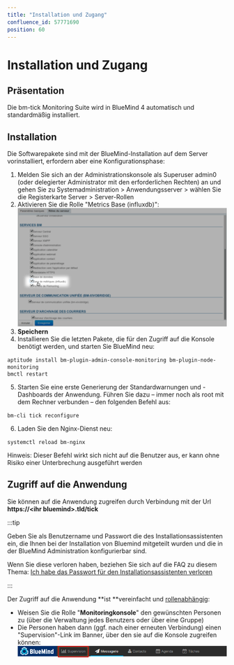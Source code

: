```yaml
---
title: "Installation und Zugang"
confluence_id: 57771690
position: 60
---
```

# Installation und Zugang


## Präsentation

Die bm-tick Monitoring Suite wird in BlueMind 4 automatisch und standardmäßig installiert.


## Installation

Die Softwarepakete sind mit der BlueMind-Installation auf dem Server vorinstalliert, erfordern aber eine Konfigurationsphase:

1. Melden Sie sich an der Administrationskonsole als Superuser admin0 (oder delegierter Administrator mit den erforderlichen Rechten) an und gehen Sie zu Systemadministration > Anwendungsserver > wählen Sie die Registerkarte Server > Server-Rollen
2. Aktivieren Sie die Rolle "Metrics Base (influxdb)":![](../../../attachments/57771690/57771692.png)
3. ****Speichern****
4. Installieren Sie die letzten Pakete, die für den Zugriff auf die Konsole benötigt werden, und starten Sie BlueMind neu:


```
aptitude install bm-plugin-admin-console-monitoring bm-plugin-node-monitoring
bmctl restart
```


5. Starten Sie eine erste Generierung der Standardwarnungen und -Dashboards der Anwendung. Führen Sie dazu – immer noch als root mit dem Rechner verbunden – den folgenden Befehl aus:


```
bm-cli tick reconfigure
```


6. Laden Sie den Nginx-Dienst neu:


```
systemctl reload bm-nginx
```

Hinweis: Dieser Befehl wirkt sich nicht auf die Benutzer aus, er kann ohne Risiko einer Unterbrechung ausgeführt werden


## Zugriff auf die Anwendung

Sie können auf die Anwendung zugreifen durch Verbindung mit der Url **https://&lt;ihr bluemind>.tld/tick**


:::tip

Geben Sie als Benutzername und Passwort die des Installationsassistenten ein, die Ihnen bei der Installation von Bluemind mitgeteilt wurden und die in der BlueMind Administration konfigurierbar sind.

Wenn Sie diese verloren haben, beziehen Sie sich auf die FAQ zu diesem Thema: [Ich habe das Passwort für den Installationsassistenten verloren](/FAQ_Foire_aux_questions_/#FAQ-swpassword)

:::

Der Zugriff auf die Anwendung **ist **vereinfacht und [rollenabhängig](/Guide_de_l_administrateur/Gestion_des_entites/Utilisateurs/Les_rôles_droits_d_accès_et_d_administration/):

- Weisen Sie die Rolle "**Monitoringkonsole**" den gewünschten Personen zu (über die Verwaltung jedes Benutzers oder über eine Gruppe)
- Die Personen haben dann (ggf. nach einer erneuten Verbindung) einen "Supervision"-Link im Banner, über den sie auf die Konsole zugreifen können:![](../../../attachments/57771690/57771694.png)


